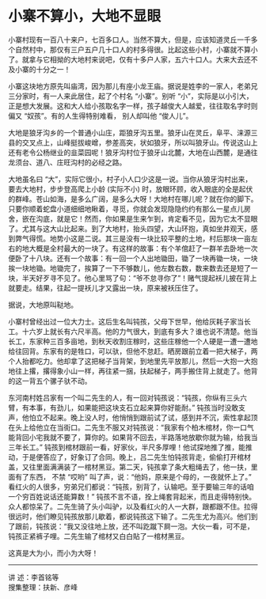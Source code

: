 # 小寨不算小，大地不显眼

小寨村现有一百八十来户，七百多口人。当然不算大，但是，应该知道灵丘一千多个自然村中，那仅有三户五户几十口人的村多得很。比起这些小村，小寨就不算小了。就拿与它相拗的大地村来说吧，仅有十多户人家，五六十口人。大来大去还不及小寨的十分之一！

小寨这块地方原先叫庙湾，因为那儿有座小龙王庙。据说是姓李的一家人，老弟兄三分家时，有一人来此居住，起了个村名 “小寨”。别听 “小”，实际是以小引大，正是想大发展。这和大人给小孩取名字一样，孩子越俊大人越爱，往往取名字时则偏又 “奴孩”。有的人生得特别难看，
别人却叫他 “俊人儿”。

大地是狼牙沟乡的一个普通小山庄，距狼牙沟五里。狼牙山在灵丘，阜平、涞源三县的交叉点上，山峰挺拔峻嶒，参差高突，状如狼牙，所以叫狼牙山。传说这山上还有老令公杨继业的韭菜园呢！狼牙沟村位于狼牙山北麓，大地在山西麓，是通往龙须台、道八、庄旺沟村的必经之路。

大地虽名曰 “大”，实际它很小，村子小人口少这是一说。当你从狼牙沟村出来，要去大地村，步步登高爬上小龄 (实际不小) 时，放眼环顾，收入眼底的全是起伏的群峰。苍山如海，是多么广阔，是多么大呀！大地村在哪儿呢？就在你的脚下。只要你顺着蛇盘小道细细地瞅着，寻觅，你就会发现隐隐约约有那么一星点儿房舍，嵌在沟底，就是它！然而，你如果是生来乍到，肯定看不见，因为它太不显眼了。尤其与这大山比起来。到了大地村，抬头四望，大山环抱，真如坐井观天，感到弊气得慌。地势小这是二说。其三是没有一块比较平整的土地，村后那块一亩左右的地大概是全村最大的一块了。有这样的故事：有个羊倌赶了一群羊去卧地一次便卧了十八块。还有一个故事：有一回一个人出地锄田，锄了一块再锄一块，一块挨一块地锄。地锄完了，挨算了一下不够数儿，他左数右数，数来数去还是短了一块，半天好歹寻不见了。他心里骂了句：“爷不怠寻你了”！赌气提起袄儿披在背上就要走。结果，往起一提袄儿才又露出一块，原来被袄压住了。

据说，大地原叫鞑地。

小寨村曾经出过一位大力士。这后生名叫钝孩，父母下世早，他给灰耗子家当长工。十六岁上就长有六尺半高。他的力气很大，到底有多大？谁也说不清楚。他当长工，东家种三百多亩地，到秋天收割庄稼时，这些庄稼他一个人硬是一遭一遭地给往回背。东家有的是牲口，可以驮，但他不怠赶。晒房跟前立着一把大梯子，两个人抬都吃力。他却拿了这把梯子当背架，到地里先平放那儿，然后一大抱一大抱地往上撂，撂得象小山一样，再往紧一捆，扶起梯子，两手搬住背上就走了。他背的这一背五个骡子驮不动。

东河南村姓吕家有一个叫二先生的人，有一回对钝孩说：“钝孩，你纵有三头六臂，有本事，有劲儿，如果能把这块支石立起来算你好能耐。” 钝孩当时没敢支声，他怕立不起来。晚上没人时，他悄悄到跟前试了试，感到并不沉，索性拿起顶在头上给他立在当街口。二先生不服又对钝孩说：“我家有个柏木棺材，你一口气能背回小宅我就不要了，算你的。如果背不回去，半路落地放歇你就为输，给我当三年长工。” 钝孩到棺材跟前一看，好家伙，半尺多厚哩！他试探地推了推，能推动，于是便答应了，好象订了合同。晚上，吕二先生怕钝孩背走，偷偷打开棺材盖，又往里面满满装了一棺材黑豆。第二天，钝孩拿了条大粗绳去了，他一扶，里面有了东西，
不禁 “哎哟” 叫了声，说：“他妈，原来是个母的，一夜就怀上了。” 看红火的人很多，穷弟兄们都说：“钝孩，别背了，认输吧。至于要输三年的话咱一个穷百姓说话还能算数！” 钝孩不言不语，拴上绳套背起米，而且走得特别快。众人都惊呆了。二先生骑了头小叫驴，以及看红火的人一大群，跟都跟不住。拉得很远时，他们瞭见钝孩放那儿歇着，都说钝孩这下输了。二先生尤为高兴。他们到了跟前，钝孩说：“我又没往地上放，还不叫趷蹴下屙一泡。大伙一看，可不是，钝孩正紧裤子哩。二先生输了棺材又白白貼了一棺材黑豆。

这真是大为小，而小为大呀！

---

讲    述：李首铭等  
搜集整理：扶新、彦峰

